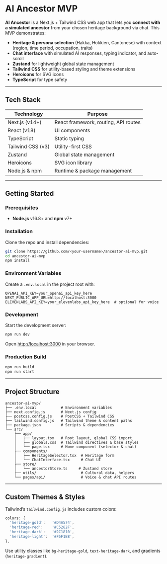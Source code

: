 # AI Ancestor MVP

**AI Ancestor** is a Next.js + Tailwind CSS web app that lets you **connect with a simulated ancestor** from your chosen heritage background via chat. This MVP demonstrates:

* **Heritage & persona selection** (Hakka, Hokkien, Cantonese) with context (region, time period, occupation, traits)
* **Chat interface** with simulated AI responses, typing indicator, and auto-scroll
* **Zustand** for lightweight global state management
* **Tailwind CSS** for utility-based styling and theme extensions
* **Heroicons** for SVG icons
* **TypeScript** for type safety

---

## Tech Stack

| Technology        | Purpose                              |
| ----------------- | ------------------------------------ |
| Next.js (v14+)    | React framework, routing, API routes |
| React (v18)       | UI components                        |
| TypeScript        | Static typing                        |
| Tailwind CSS (v3) | Utility-first CSS                    |
| Zustand           | Global state management              |
| Heroicons         | SVG icon library                     |
| Node.js & npm     | Runtime & package management         |

---

## Getting Started

### Prerequisites

* **Node.js** v16.8+ and **npm** v7+

### Installation

Clone the repo and install dependencies:

```bash
git clone https://github.com/<your-username>/ancestor-ai-mvp.git
cd ancestor-ai-mvp
npm install
```

### Environment Variables

Create a `.env.local` in the project root with:

```
OPENAI_API_KEY=your_openai_api_key_here
NEXT_PUBLIC_APP_URL=http://localhost:3000
ELEVENLABS_API_KEY=your_elevenlabs_api_key_here  # optional for voice
```

### Development

Start the development server:

```bash
npm run dev
```

Open [http://localhost:3000](http://localhost:3000) in your browser.

### Production Build

```bash
npm run build
npm run start
```

---

## Project Structure

```
ancestor-ai-mvp/
├── .env.local           # Environment variables
├── next.config.js       # Next.js config
├── postcss.config.js    # PostCSS + Tailwind CSS
├── tailwind.config.js   # Tailwind theme & content paths
├── package.json         # Scripts & dependencies
└── src/
    ├── app/
    │   ├── layout.tsx   # Root layout, global CSS import
    │   ├── globals.css  # Tailwind directives & base styles
    │   └── page.tsx     # Home component (selector & chat)
    ├── components/
    │   ├── HeritageSelector.tsx  # Heritage form
    │   └── ChatInterface.tsx     # Chat UI
    ├── store/
    │   └── ancestorStore.ts     # Zustand store
    ├── utils/                    # Cultural data, helpers
    └── pages/api/                # Voice & chat API routes
```

---

## Custom Themes & Styles

Tailwind’s `tailwind.config.js` includes custom colors:

```js
colors: {
  'heritage-gold':   '#D4A574',
  'heritage-red':    '#C5282F',
  'heritage-dark':   '#2C1810',
  'heritage-light':  '#F5F1E8',
},
```

Use utility classes like `bg-heritage-gold`, `text-heritage-dark`, and gradients (`heritage-gradient`).

